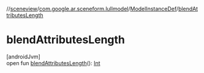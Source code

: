 //[sceneview](../../../index.md)/[com.google.ar.sceneform.lullmodel](../index.md)/[ModelInstanceDef](index.md)/[blendAttributesLength](blend-attributes-length.md)

# blendAttributesLength

[androidJvm]\
open fun [blendAttributesLength](blend-attributes-length.md)(): [Int](https://kotlinlang.org/api/latest/jvm/stdlib/kotlin/-int/index.html)
